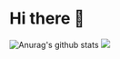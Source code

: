 # Hi there :wave:
![Anurag's github stats](https://github-readme-stats.vercel.app/api?username=sanjami2010)
![](https://komarev.com/ghpvc/?username=your-github-username)

